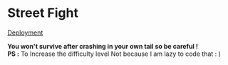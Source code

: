 # Street Fight
[Deployment](https://mayankproject.github.io/Unfair-Snake/)

**You won't survive after crashing in your own tail so be careful !**
<br>
**PS :** To Increase the difficulty level Not because I am lazy to code that : )
